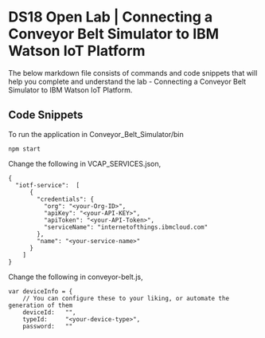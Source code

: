 # DS18 Open Lab | Connecting a Conveyor Belt Simulator to IBM Watson IoT Platform

The below markdown file consists of commands and code snippets that will help you complete and understand the lab - Connecting a Conveyor Belt Simulator to IBM Watson IoT Platform.

## Code Snippets

To run the application in Conveyor_Belt_Simulator/bin

```
npm start

```

Change the following in VCAP_SERVICES.json,

```
{
  "iotf-service":  [
      {
        "credentials": {
          "org": "<your-Org-ID>",
          "apiKey": "<your-API-KEY>",
          "apiToken": "<your-API-Token>",
		  "serviceName": "internetofthings.ibmcloud.com" 
        },
        "name": "<your-service-name>"
      }
    ]
}
```

Change the following in conveyor-belt.js,

```
var deviceInfo = {
    // You can configure these to your liking, or automate the generation of them
    deviceId:   "",
    typeId:     "<your-device-type>",
    password:   ""
```